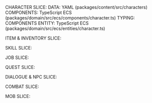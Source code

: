 CHARACTER SLICE:
    DATA: YAML (packages/content/src/characters)
    COMPONENTS: TypeScript ECS (packages/domain/src/ecs/components/character.ts)
    TYPING: COMPONENTS
    ENTITY: TypeScript ECS (packages/domain/src/ecs/entities/character.ts)

ITEM & INVENTORY SLICE:

SKILL SLICE:

JOB SLICE:

QUEST SLICE:

DIALOGUE & NPC SLICE:

COMBAT SLICE:

MOB SLICE: